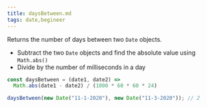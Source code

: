 ```yaml
---
title: daysBetween.md
tags: date,begineer
---
```


Returns the number of days between two `Date` objects.

- Subtract the two `Date` objects and find the absolute value using `Math.abs()` 
- Divide by the number of milliseconds in a day

```js
const daysBetween = (date1, date2) =>
  Math.abs(date1 - date2) / (1000 * 60 * 60 * 24)
```

```js
daysBetween(new Date("11-1-2020"), new Date("11-3-2020")); // 2
```